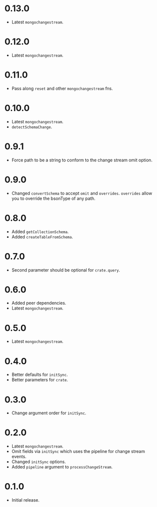 # 0.13.0

- Latest `mongochangestream`.

# 0.12.0

- Latest `mongochangestream`.

# 0.11.0

- Pass along `reset` and other `mongochangestream` fns.

# 0.10.0

- Latest `mongochangestream`.
- `detectSchemaChange`.

# 0.9.1

- Force path to be a string to conform to the change stream omit option.

# 0.9.0

- Changed `convertSchema` to accept `omit` and `overrides`.
`overrides` allow you to override the bsonType of any path.

# 0.8.0

- Added `getCollectionSchema`.
- Added `createTableFromSchema`.

# 0.7.0

- Second parameter should be optional for `crate.query`.

# 0.6.0

- Added peer dependencies.
- Latest `mongochangestream`.

# 0.5.0

- Latest `mongochangestream`.

# 0.4.0

- Better defaults for `initSync`.
- Better parameters for `crate`.

# 0.3.0

- Change argument order for `initSync`.

# 0.2.0

- Latest `mongochangestream`.
- Omit fields via `initSync` which uses the pipeline for change stream events.
- Changed `initSync` options.
- Added `pipeline` argument to `processChangeStream`.

# 0.1.0

- Initial release.
